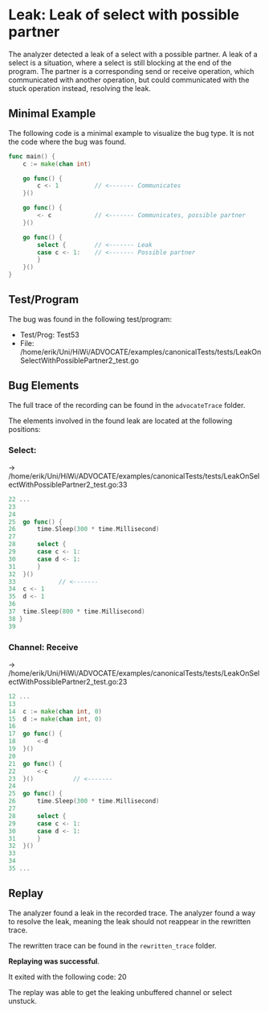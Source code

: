 # Leak: Leak of select with possible partner

The analyzer detected a leak of a select with a possible partner.
A leak of a select is a situation, where a select is still blocking at the end of the program.
The partner is a corresponding send or receive operation, which communicated with another operation, but could communicated with the stuck operation instead, resolving the leak.

## Minimal Example
The following code is a minimal example to visualize the bug type. It is not the code where the bug was found.

```go
func main() {
    c := make(chan int)

    go func() {
        c <- 1          // <------- Communicates
    }()

    go func() {
        <- c            // <------- Communicates, possible partner
    }()

    go func() {
        select {        // <------- Leak
        case c <- 1:    // <------- Possible partner
        }
    }()
}
```

## Test/Program
The bug was found in the following test/program:

- Test/Prog:  Test53
- File:  /home/erik/Uni/HiWi/ADVOCATE/examples/canonicalTests/tests/LeakOnSelectWithPossiblePartner2_test.go

## Bug Elements
The full trace of the recording can be found in the `advocateTrace` folder.

The elements involved in the found leak are located at the following positions:

###  Select:
-> /home/erik/Uni/HiWi/ADVOCATE/examples/canonicalTests/tests/LeakOnSelectWithPossiblePartner2_test.go:33
```go
22 ...
23 
24 
25 	go func() {
26 		time.Sleep(300 * time.Millisecond)
27 
28 		select {
29 		case c <- 1:
30 		case d <- 1:
31 		}
32 	}()
33            // <-------
34 	c <- 1
35 	d <- 1
36 
37 	time.Sleep(800 * time.Millisecond)
38 }
39 
```


###  Channel: Receive
-> /home/erik/Uni/HiWi/ADVOCATE/examples/canonicalTests/tests/LeakOnSelectWithPossiblePartner2_test.go:23
```go
12 ...
13 
14 	c := make(chan int, 0)
15 	d := make(chan int, 0)
16 
17 	go func() {
18 		<-d
19 	}()
20 
21 	go func() {
22 		<-c
23 	}()           // <-------
24 
25 	go func() {
26 		time.Sleep(300 * time.Millisecond)
27 
28 		select {
29 		case c <- 1:
30 		case d <- 1:
31 		}
32 	}()
33 
34 
35 ...
```


## Replay
The analyzer found a leak in the recorded trace.
The analyzer found a way to resolve the leak, meaning the leak should not reappear in the rewritten trace.

The rewritten trace can be found in the `rewritten_trace` folder.

**Replaying was successful**.

It exited with the following code: 20

The replay was able to get the leaking unbuffered channel or select unstuck.

